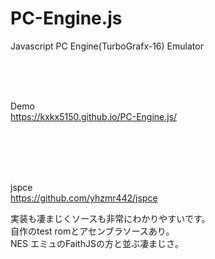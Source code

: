 # PC-Engine.js
Javascript PC Engine(TurboGrafx-16)  Emulator 

<br><br><br>

Demo  
https://kxkx5150.github.io/PC-Engine.js/

<br><br><br><br>

jspce  
https://github.com/yhzmr442/jspce

実装も凄まじくソースも非常にわかりやすいです。  
自作のtest romとアセンブラソースあり。  
NES エミュのFaithJSの方と並ぶ凄まじさ。
